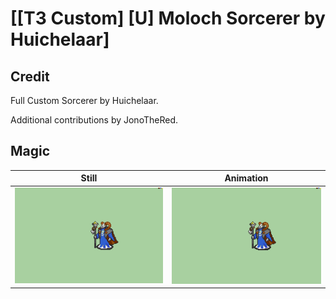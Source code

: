# [\[T3 Custom\] \[U\] Moloch Sorcerer by Huichelaar]

## Credit

Full Custom Sorcerer by Huichelaar. 

Additional contributions by JonoTheRed.

## Magic

| Still | Animation |
| :---: | :-------: |
| ![Magic still](./Magic_000.png) | ![Magic animation](./Magic.gif) |
